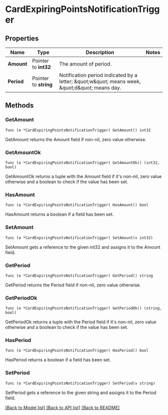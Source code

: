 # CardExpiringPointsNotificationTrigger

## Properties

Name | Type | Description | Notes
------------ | ------------- | ------------- | -------------
**Amount** | Pointer to **int32** | The amount of period. | 
**Period** | Pointer to **string** | Notification period indicated by a letter; \&quot;w\&quot; means week, \&quot;d\&quot; means day. | 

## Methods

### GetAmount

`func (o *CardExpiringPointsNotificationTrigger) GetAmount() int32`

GetAmount returns the Amount field if non-nil, zero value otherwise.

### GetAmountOk

`func (o *CardExpiringPointsNotificationTrigger) GetAmountOk() (int32, bool)`

GetAmountOk returns a tuple with the Amount field if it's non-nil, zero value otherwise
and a boolean to check if the value has been set.

### HasAmount

`func (o *CardExpiringPointsNotificationTrigger) HasAmount() bool`

HasAmount returns a boolean if a field has been set.

### SetAmount

`func (o *CardExpiringPointsNotificationTrigger) SetAmount(v int32)`

SetAmount gets a reference to the given int32 and assigns it to the Amount field.

### GetPeriod

`func (o *CardExpiringPointsNotificationTrigger) GetPeriod() string`

GetPeriod returns the Period field if non-nil, zero value otherwise.

### GetPeriodOk

`func (o *CardExpiringPointsNotificationTrigger) GetPeriodOk() (string, bool)`

GetPeriodOk returns a tuple with the Period field if it's non-nil, zero value otherwise
and a boolean to check if the value has been set.

### HasPeriod

`func (o *CardExpiringPointsNotificationTrigger) HasPeriod() bool`

HasPeriod returns a boolean if a field has been set.

### SetPeriod

`func (o *CardExpiringPointsNotificationTrigger) SetPeriod(v string)`

SetPeriod gets a reference to the given string and assigns it to the Period field.


[[Back to Model list]](../README.md#documentation-for-models) [[Back to API list]](../README.md#documentation-for-api-endpoints) [[Back to README]](../README.md)



